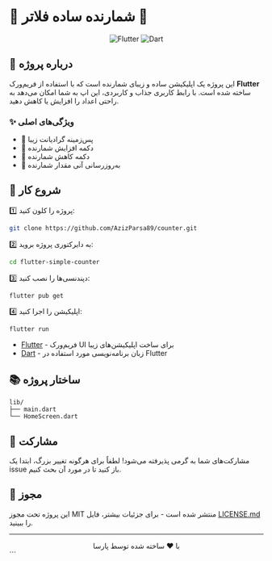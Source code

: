 


# 🔢 شمارنده ساده فلاتر 🔢

<div align="center">

![Flutter](https://img.shields.io/badge/Flutter-%2302569B.svg?style=for-the-badge&logo=Flutter&logoColor=white)
![Dart](https://img.shields.io/badge/dart-%230175C2.svg?style=for-the-badge&logo=dart&logoColor=white)

</div>

## 📱 درباره پروژه

این پروژه یک اپلیکیشن ساده و زیبای شمارنده است که با استفاده از فریم‌ورک **Flutter** ساخته شده است. با رابط کاربری جذاب و کاربردی، این اپ به شما امکان می‌دهد به راحتی اعداد را افزایش یا کاهش دهید.

### ✨ ویژگی‌های اصلی

- 🌈 پس‌زمینه گرادیانت زیبا
- 🔼 دکمه افزایش شمارنده
- 🔽 دکمه کاهش شمارنده
- 🔄 به‌روزرسانی آنی مقدار شمارنده

## 🚀 شروع کار

1️⃣ پروژه را کلون کنید:

```bash
git clone https://github.com/َAzizParsa89/counter.git
```


2️⃣ به دایرکتوری پروژه بروید:

```bash
cd flutter-simple-counter
```

3️⃣ دپندنسی‌ها را نصب کنید:

```bash
flutter pub get
```

4️⃣ اپلیکیشن را اجرا کنید:

```bash
flutter run
```

<!-- ## 📸 تصاویر

<div align="center">
  <img src="path_to_your_screenshot.png" alt="Screenshot" width="300"/>
</div>

## 🛠️ ساخته شده با -->

- [Flutter](https://flutter.dev/) - فریم‌ورک UI برای ساخت اپلیکیشن‌های زیبا
- [Dart](https://dart.dev/) - زبان برنامه‌نویسی مورد استفاده در Flutter

## 📚 ساختار پروژه

```
lib/
├── main.dart
└── HomeScreen.dart
```

## 🤝 مشارکت

مشارکت‌های شما به گرمی پذیرفته می‌شود! لطفاً برای هرگونه تغییر بزرگ، ابتدا یک issue باز کنید تا در مورد آن بحث کنیم.

## 📄 مجوز

این پروژه تحت مجوز MIT منتشر شده است - برای جزئیات بیشتر، فایل [LICENSE.md](LICENSE.md) را ببینید.

---

<div align="center">
  با ❤️ ساخته شده توسط پارسا
</div>
```
